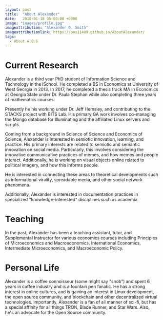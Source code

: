 ```yaml
---
layout: post
title:  "About Alexander"
date:   2018-01-18 05:00:00 +0000
image: "images/profile.jpg"
imageattribution: "Alexander O. Smith"
imageattributionlink: https://aos11409.github.io/AboutAlexander/
tags:
  - About A.O.S
---
```


# Current Research

Alexander is a third year PhD student of Information Science and Technology in the iSchool. He completed a BS in Economics at University of West Georgia in 2013. In 2017, he completed a thesis track MA in Economics at Georgia State under Dr. Paula Stephan while also completing three years of mathematics courses.

Presently he his working under Dr. Jeff Hemsley, and contributing to the STACKS project with BITS Lab. His primary GA work involves co-managing the Mongo database for Illuminating and the affiliated Linux servers and scripts.

Coming from a background in Science of Science and Economics of Science, Alexander is interested in semiotic innovation, learning, and practice. His primary interests are related to semiotic and semantic innovation on social media. Particularly, this involves considering the innovative communicative practices of memes, and how memes and people interact. Additionally, he is working on visual objects online related to political imagery, and how this informs people.

He is interested in connecting these areas to theoretical developments such as informational virality, spreadable media, and other social network phenomena.

Additionally, Alexander is interested in documentation practices in specialized "knowledge-interested" disciplines such as academia.

# Teaching

In the past, Alexander has been a teaching assistant, tutor, and Supplemental Instructor for various economics courses including Principles of Microeconomics and Macroeconomics, International Economics, Intermediate Microeconomics, and Macroeconomic Policy.

# Personal Life

Alexander is a coffee connoisseur (some might say "snob") and spent 6 years in coffee industry and is a fountain pen fanatic. He has a strong interest in online cultures, and is gaining an interest in Linux development, the open source community, and blockchain and other decentralized virtual technologies. Importantly, Alexander is a fan of all manner of sci-fi, but has a special affinity for all things TRON, Blade Runner, and Star Wars. Also, he's an advocate for the Open Source community.
